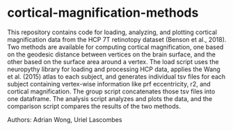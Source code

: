 # cortical-magnification-methods
This repository contains code for loading, analyzing, and plotting cortical 
magnification data from the HCP 7T retinotopy dataset (Benson et al., 2018). 
Two methods are available for computing cortical magnification, one based on
the geodesic distance between vertices on the brain surface, and the other 
based on the surface area around a vertex. The load script uses the neuropythy 
library for loading and processing HCP data, applies the Wang et al. (2015) 
atlas to each subject, and generates individual tsv files for each subject 
containing vertex-wise information like prf eccentricity, r2, and cortical 
magnification. The group script concatenates those tsv files into one 
dataframe. The analysis script analyzes and plots the data, and the comparison
script compares the results of the two methods. 

Authors: Adrian Wong, Uriel Lascombes
